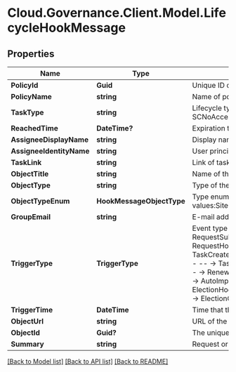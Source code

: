 # Cloud.Governance.Client.Model.LifecycleHookMessage
## Properties

Name | Type | Description | Notes
------------ | ------------- | ------------- | -------------
**PolicyId** | **Guid** | Unique ID of policy | [optional] 
**PolicyName** | **string** | Name of policy | [optional] 
**TaskType** | **string** | Lifecycle type of workspace, availabe values: SCNoAccess,SCExpired,GroupExpired,GroupInactivityThreshold | [optional] 
**ReachedTime** | **DateTime?** | Expiration time | [optional] 
**AssigneeDisplayName** | **string** | Display name of assignee | [optional] 
**AssigneeIdentityName** | **string** | User principal name of assignee | [optional] 
**TaskLink** | **string** | Link of task | [optional] 
**ObjectTitle** | **string** | Name of the workspace | [optional] 
**ObjectType** | **string** | Type of the workspace | [optional] 
**ObjectTypeEnum** | **HookMessageObjectType** | Type enum of the workspace, availabe values:SiteCollection,Group,Team,GuestUser,Yammer | [optional] 
**GroupEmail** | **string** | E-mail address of the workspace | [optional] 
**TriggerType** | **TriggerType** | Event type that being triggered, available values and corresponding messages:                            RequestSubmitted,RequestCompleted,RequestCancelled - -- -&gt; RequestHookMessage              TaskCreated,TaskApproved,TaskRejected,ErrorTaskCreated,TaskRetried,TaskSkipped - -- -&gt; TaskHookMessage              RenewalSuccess RenewalException,RenewalOverdue - -- -&gt; RenewalTaskHookMessage              FullyAutoImportSuccess,ConfirmDetailSuccess - -- -&gt; AutoImportProcessHookMessage              ElectionCompleted,ElectionOverdue - --&gt; ElectionHookMessage              LifecycleInactiveTaskCreated,LifecycleLeaseTaskCreated - -- -&gt; ElectionOverdue | [optional] 
**TriggerTime** | **DateTime** | Time that the webhook is triggered | [optional] 
**ObjectUrl** | **string** | URL of the workspace | [optional] 
**ObjectId** | **Guid?** | The unique ID of the workspace | [optional] 
**Summary** | **string** | Request or task summary | [optional] 

[[Back to Model list]](../README.md#documentation-for-models) [[Back to API list]](../README.md#documentation-for-api-endpoints) [[Back to README]](../README.md)

